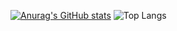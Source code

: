 [![Anurag's GitHub stats](https://github-readme-stats.vercel.app/api?username=090TYPE&show_icons=true&theme=midnight-purple)](https://github.com/anuraghazra/github-readme-stats)
![Top Langs](https://github-readme-stats.vercel.app/api/top-langs/?username=090TYPE&size_weight=0.5&count_weight=0.5&show_icons=true&theme=midnight-purple)